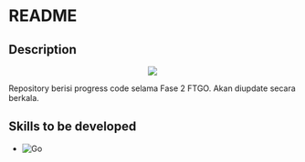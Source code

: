 # README

## Description

<p align="center">
    <img src="https://www.hacktiv8.com/_next/image?url=%2Flogo.png&w=3840&q=75">
</p>

Repository berisi progress code selama Fase 2 FTGO. Akan diupdate secara berkala.

## Skills to be developed
* ![Go](https://img.shields.io/badge/go-%2300ADD8.svg?style=for-the-badge&logo=go&logoColor=white)